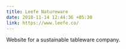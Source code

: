 ```yaml
---
title: Leefe Natureware
date: 2018-11-14 12:44:36 +05:30
link: https://www.leefe.co/
---
```


Website for a sustainable tableware company.